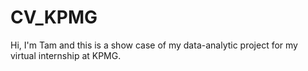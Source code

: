 # CV_KPMG
Hi, I'm Tam and this is a show case of my data-analytic project for my virtual internship at KPMG.

